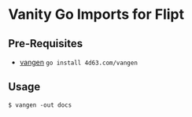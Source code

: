 # Vanity Go Imports for Flipt

## Pre-Requisites

- [vangen](https://github.com/leighmcculloch/vangen) `go install 4d63.com/vangen`

## Usage

```shell
$ vangen -out docs
```
